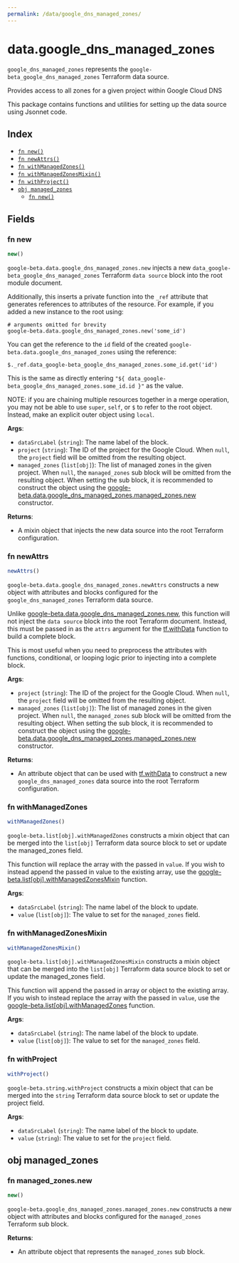 ```yaml
---
permalink: /data/google_dns_managed_zones/
---
```


# data.google_dns_managed_zones

`google_dns_managed_zones` represents the `google-beta_google_dns_managed_zones` Terraform data source.

Provides access to all zones for a given project within Google Cloud DNS

This package contains functions and utilities for setting up the data source using Jsonnet code.


## Index

* [`fn new()`](#fn-new)
* [`fn newAttrs()`](#fn-newattrs)
* [`fn withManagedZones()`](#fn-withmanagedzones)
* [`fn withManagedZonesMixin()`](#fn-withmanagedzonesmixin)
* [`fn withProject()`](#fn-withproject)
* [`obj managed_zones`](#obj-managed_zones)
  * [`fn new()`](#fn-managed_zonesnew)

## Fields

### fn new

```ts
new()
```


`google-beta.data.google_dns_managed_zones.new` injects a new `data_google-beta_google_dns_managed_zones` Terraform `data source`
block into the root module document.

Additionally, this inserts a private function into the `_ref` attribute that generates references to attributes of the
resource. For example, if you added a new instance to the root using:

    # arguments omitted for brevity
    google-beta.data.google_dns_managed_zones.new('some_id')

You can get the reference to the `id` field of the created `google-beta.data.google_dns_managed_zones` using the reference:

    $._ref.data_google-beta_google_dns_managed_zones.some_id.get('id')

This is the same as directly entering `"${ data_google-beta_google_dns_managed_zones.some_id.id }"` as the value.

NOTE: if you are chaining multiple resources together in a merge operation, you may not be able to use `super`, `self`,
or `$` to refer to the root object. Instead, make an explicit outer object using `local`.

**Args**:
  - `dataSrcLabel` (`string`): The name label of the block.
  - `project` (`string`): The ID of the project for the Google Cloud. When `null`, the `project` field will be omitted from the resulting object.
  - `managed_zones` (`list[obj]`): The list of managed zones in the given project. When `null`, the `managed_zones` sub block will be omitted from the resulting object. When setting the sub block, it is recommended to construct the object using the [google-beta.data.google_dns_managed_zones.managed_zones.new](#fn-managed_zonesnew) constructor.

**Returns**:
- A mixin object that injects the new data source into the root Terraform configuration.


### fn newAttrs

```ts
newAttrs()
```


`google-beta.data.google_dns_managed_zones.newAttrs` constructs a new object with attributes and blocks configured for the `google_dns_managed_zones`
Terraform data source.

Unlike [google-beta.data.google_dns_managed_zones.new](#fn-new), this function will not inject the `data source`
block into the root Terraform document. Instead, this must be passed in as the `attrs` argument for the
[tf.withData](https://github.com/tf-libsonnet/core/tree/main/docs#fn-withdata) function to build a complete block.

This is most useful when you need to preprocess the attributes with functions, conditional, or looping logic prior to
injecting into a complete block.

**Args**:
  - `project` (`string`): The ID of the project for the Google Cloud. When `null`, the `project` field will be omitted from the resulting object.
  - `managed_zones` (`list[obj]`): The list of managed zones in the given project. When `null`, the `managed_zones` sub block will be omitted from the resulting object. When setting the sub block, it is recommended to construct the object using the [google-beta.data.google_dns_managed_zones.managed_zones.new](#fn-managed_zonesnew) constructor.

**Returns**:
  - An attribute object that can be used with [tf.withData](https://github.com/tf-libsonnet/core/tree/main/docs#fn-withdata) to construct a new `google_dns_managed_zones` data source into the root Terraform configuration.


### fn withManagedZones

```ts
withManagedZones()
```

`google-beta.list[obj].withManagedZones` constructs a mixin object that can be merged into the `list[obj]`
Terraform data source block to set or update the managed_zones field.

This function will replace the array with the passed in `value`. If you wish to instead append the
passed in value to the existing array, use the [google-beta.list[obj].withManagedZonesMixin](TODO) function.


**Args**:
  - `dataSrcLabel` (`string`): The name label of the block to update.
  - `value` (`list[obj]`): The value to set for the `managed_zones` field.


### fn withManagedZonesMixin

```ts
withManagedZonesMixin()
```

`google-beta.list[obj].withManagedZonesMixin` constructs a mixin object that can be merged into the `list[obj]`
Terraform data source block to set or update the managed_zones field.

This function will append the passed in array or object to the existing array. If you wish
to instead replace the array with the passed in `value`, use the [google-beta.list[obj].withManagedZones](TODO)
function.


**Args**:
  - `dataSrcLabel` (`string`): The name label of the block to update.
  - `value` (`list[obj]`): The value to set for the `managed_zones` field.


### fn withProject

```ts
withProject()
```

`google-beta.string.withProject` constructs a mixin object that can be merged into the `string`
Terraform data source block to set or update the project field.



**Args**:
  - `dataSrcLabel` (`string`): The name label of the block to update.
  - `value` (`string`): The value to set for the `project` field.


## obj managed_zones



### fn managed_zones.new

```ts
new()
```


`google-beta.google_dns_managed_zones.managed_zones.new` constructs a new object with attributes and blocks configured for the `managed_zones`
Terraform sub block.



**Returns**:
  - An attribute object that represents the `managed_zones` sub block.
